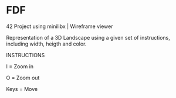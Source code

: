 # FDF
42 Project using minilibx | Wireframe viewer

Representation of a 3D Landscape using a given set of instructions, including width, heigth and color.

INSTRUCTIONS

I = Zoom in

O = Zoom out

Keys = Move
